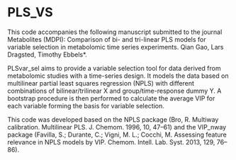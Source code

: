 # PLS_VS

This code accompanies the following manuscript submitted to the journal Metabolites (MDPI): Comparison of bi- and tri-linear PLS models for variable selection in metabolomic time series experiments. Qian Gao, Lars Dragsted, Timothy Ebbels*.

PLSvar_sel aims to provide a variable selection tool for data derived from metabolomic studies with a time-series design. It models the data based on multilinear partial least squares regression (NPLS) with different combinations of bilinear/trilinear X and group/time-response dummy Y. A bootstrap procedure is then performed to calculate the average VIP for each variable forming the basis for variable selection.

This code was developed based on the NPLS package (Bro, R. Multiway calibration. Multilinear PLS. J. Chemom. 1996, 10, 47–61) and the VIP_nway package (Favilla, S.; Durante, C.; Vigni, M. L.; Cocchi, M. Assessing feature relevance in NPLS models by VIP. Chemom. Intell. Lab. Syst. 2013, 129, 76–86).
